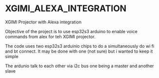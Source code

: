 # XGIMI_ALEXA_INTEGRATION
XGIMI Projector with Alexa integration

Objective of the project is to use esp32s3 arduino to enable voice commands from alex for teh XGIMI projector. 

The code uses two esp32s3 arduinio chips to do a simultaneously do wi fi and bt connect. It may be done with one (not sure) but i wanted to keep it simple

The ardunio talk to each other via i2c bus one being a master and another slave

